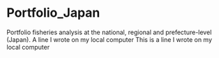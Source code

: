 # Portfolio_Japan
Portfolio fisheries analysis at the national, regional and prefecture-level (Japan).
A line I wrote on my local computer
This is a line I wrote on my local computer
